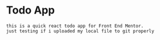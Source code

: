 # Todo App

    this is a quick react todo app for Front End Mentor.
    just testing if i uploaded my local file to git properly
